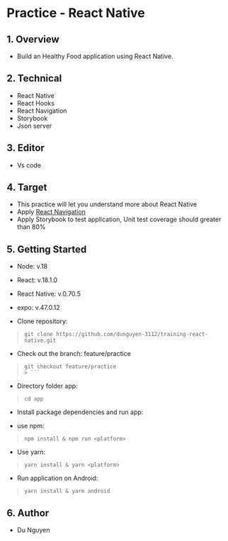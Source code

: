 # Practice - React Native

## 1. Overview

- Build an Healthy Food application using React Native.

## 2. Technical

- React Native
- React Hooks
- React Navigation
- Storybook
- Json server

## 3. Editor

- Vs code

## 4. Target

- This practice will let you understand more about React Native
- Apply [React Navigation](https://reactnavigation.org/)
- Apply Storybook to test application, Unit test coverage should greater than 80%

## 5. Getting Started

- Node: v.18
- React: v.18.1.0
- React Native: v.0.70.5
- expo: v.47.0.12

- Clone repository: 
> ```
> git clone https://github.com/dunguyen-3112/training-react-native.git
> ```

- Check out the branch: feature/practice
> ``` 
> git checkout feature/practice
>> ```

- Directory folder app:
> ```
> cd app 
> ```

- Install package dependencies and run app:

+ use npm:
> ```
> npm install & npm run <platform>
> ```

+ Use yarn:
> ```
> yarn install & yarn <platform>
> ```

- Run application on Android:
> ```
> yarn install & yarn android
> ```

## 6. Author

- Du Nguyen

